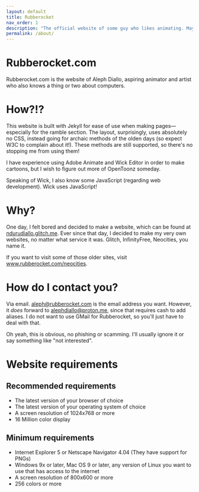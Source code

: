 ```yaml
---
layout: default
title: Rubberocket
nav_order: 1
description: "The official website of some guy who likes animating. May also include other things to look at."
permalink: /about/
---
```


# Rubberocket.com
Rubberocket.com is the website of Aleph Diallo, aspiring animator and artist who also knows a thing or two about computers.

# How?!?
This website is built with Jekyll for ease of use when making pages&mdash;especially for the ramble section. The layout, surprisingly, uses absolutely no CSS, instead going for archaic methods of the olden days (so expect W3C to complain about it!). These methods are still supported, so there's no stopping me from using them!

I have experience using Adobe Animate and Wick Editor in order to make cartoons, but I wish to figure out more of OpenToonz someday.

Speaking of Wick, I also know some JavaScript (regarding web development). Wick uses JavaScript!

# Why?
One day, I felt bored and decided to make a website, which can be found at <a href="https://ndurudiallo.glitch.me">ndurudiallo.glitch.me</a>. Ever since that day, I decided to make my very own websites, no matter what service it was. Glitch, InfinityFree, Neocities, you name it.

If you want to visit some of those older sites, visit <a href="/neocities/">www.rubberocket.com/neocities</a>.

# How do I contact you?
Via email. <a href="mailto:aleph@rubberocket.com">aleph@rubberocket.com</a> is the email address you want. However, it <em>does</em> forward to <a href="mailto:alephdiallo@proton.me">alephdiallo@proton.me</a>, since that requires cash to add aliases. I do not want to use GMail for Rubberocket, so you'll just have to deal with that.

Oh yeah, this is obvious, no phishing or scamming. I'll usually ignore it or say something like "not interested".

# Website requirements

## Recommended requirements
<ul>
<li>The latest version of your browser of choice</li>
<li>The latest version of your operating system of choice</li>
<li>A screen resolution of 1024x768 or more</li>
<li>16 Million color display</li>
</ul>

## Minimum requirements
<ul>
<li>Internet Explorer 5 or Netscape Navigator 4.04 (They have support for PNGs)</li>
<li>Windows 9x or later, Mac OS 9 or later, any version of Linux you want to use that has access to the internet</li> 
<li>A screen resolution of 800x600 or more</li>
<li>256 colors or more</li>
</ul>
